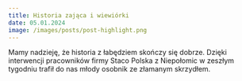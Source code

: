 ```yaml
---
title: Historia zająca i wiewiórki
date: 05.01.2024
image: /images/posts/post-highlight.png
---
```


Mamy nadzieję, że historia z łabędziem skończy się dobrze. Dzięki interwencji pracowników firmy Staco Polska z Niepołomic w zeszłym tygodniu trafił do nas młody osobnik ze złamanym skrzydłem.

